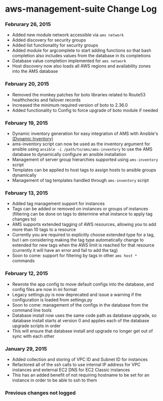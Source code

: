 aws-management-suite Change Log
===============================

### Februrary 26, 2015
* Added new module network accessible via `ams network`
 * Added discovery for security groups
 * Added list functionality for security groups
* Added module for argcomplete to start adding functions so that bash completion also includes values from the database in its completions
 * Database value completion implemented for `ams network`
* Host discovery now also loads all AWS regions and availability zones into the AMS database

### February 20, 2015
* Removed the monkey patches for boto libraries related to Route53 healthchecks and failover records
* Increased the minimum required version of boto to 2.36.0
* Added functionality to Config to force upgrade of boto module if needed

### February 19, 2015

* Dynamic inventory generation for easy integration of AMS with Ansible's [(Dynamic Inventory)](http://docs.ansible.com/intro_dynamic_inventory.html)
 * ams-inventory script can now be used as the inventory argument for ansible using `ansible -i /path/to/ams/ams-inventory` to use the AMS database to dynamically configure an ansible installation 
 * Management of server group hierarchies supported using `ams-inventory` script
 * Templates can be applied to host tags to assign hosts to ansible groups dynamically
 * Management of tag templates handled through `ams-inventory` script


### February 13, 2015

* Added tag management support for instances
 * Tags can be added or removed on instances or groups of instances (filtering can be done on tags to determine what instance to apply tag changes to)
 * AMS supports extended tagging of AWS resources, allowing you to add more than 10 tags to a resource
  * Currently you are required to explicitly choose extended type for a tag, but I am considering making the tag type automatically change to extended for new tags when the AWS limit is reached for that resource (currently it will have an error and fail to add the tag) 
 * Soon to come: support for filtering by tags in other `ams host *` commands


### February 12, 2015

* Rewrote the app config to move default configs into the database, and config files are now in ini format
 * Legacy settings.py is now deprecated and issue a warning if the configuration is loaded from settings.py
 * Soon to come: management of the configs in the database from the command line tools
* Database install now uses the same code path as database upgrade, so database install starts at version 0 and applies each of the database upgrade scripts in order
 * This will ensure that database install and upgrade no longer get out of sync with each other



### January 29, 2015

* Added collection and storing of VPC ID and Subnet ID for instances  
* Refactored all of the ssh calls to use internal IP address for VPC instances and external EC2 DNS for EC2 Classic instances
 * This has an added benefit of not requiring hostname to be set for an instance in order to be able to ssh to them




### Previous changes not logged
